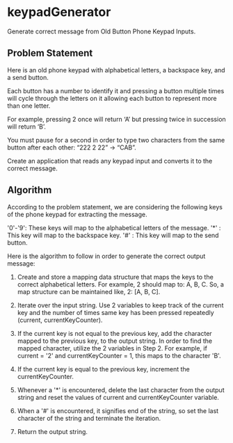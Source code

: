 # keypadGenerator
Generate correct message from Old Button Phone Keypad Inputs.

## Problem Statement

Here is an old phone keypad with alphabetical letters, a
backspace key, and a send button.

Each button has a number to identify it and pressing a button
multiple times will cycle through the letters on it allowing
each button to represent more than one letter.

For example, pressing 2 once will return ‘A’ but pressing twice in succession will return
‘B’.

You must pause for a second in order to type two characters from the same
button after each other: “222 2 22” -> “CAB”.

Create an application that reads any keypad input and converts it to the correct message.

## Algorithm

 According to the problem statement, we are considering the following keys of the phone keypad
 for extracting the message.

 '0'-'9': These keys will map to the alphabetical letters of the message.
 '*' : This key will map to the backspace key.
 '#' : This key will map to the send button.

 Here is the algorithm to follow in order to generate the correct output message:

 1. Create and store a mapping data structure that maps the keys to the correct alphabetical letters.
    For example, 2 should map to: A, B, C. So, a map structure can be maintained like, 2: [A, B, C].

 2. Iterate over the input string. Use 2 variables to keep track of the current key and the number 
    of times same key has been pressed repeatedly (current, currentKeyCounter).

 3. If the current key is not equal to the previous key, add the character mapped to the previous
    key, to the output string. In order to find the mapped character, utilize the 2 variables in
    Step 2. For example, if current = '2' and currentKeyCounter = 1, this maps to the character 'B'.

 5. If the current key is equal to the previous key, increment the currentKeyCounter.

 6. Whenever a '*' is encountered, delete the last character from the output string and reset the
    values of current and currentKeyCounter variable.

7. When a '#' is encountered, it signifies end of the string, so set the last character of the
   string and terminate the iteration.

8. Return the output string. 
